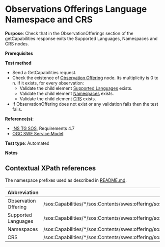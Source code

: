 # Observations Offerings Language Namespace and CRS

**Purpose**: Check that in the ObservationOfferings section of the getCapabilities response exits the Supported Languages, Namespaces and CRS nodes.

**Prerequisites**

**Test method**

* Send a GetCapabilities request.
* Check the existence of [Observation Offering](#observationOffering) node. Its multiplicity is 0 to n. If it exists, for every observation:
  * Validate the child element [Supported Languages](#supportedLanguages) exists.
  * Validate the child element [Namespaces](#namespaces) exists.
  * Validate the child element [CRS](#crs) exists.
* If ObservationOffering does not exist or any validation fails then the test fails.

**Reference(s)**:

* [INS TG SOS](http://inspire.ec.europa.eu/id/document/tg/download-sos/1.0), Requirements 4.7
* [OGC SWE Service Model](http://portal.opengeospatial.org/files/?artifact_id=38476)

**Test type**: Automated

**Notes**


## Contextual XPath references

The namespace prefixes used as described in [README.md](http://inspire.ec.europa.eu/id/ats/download-service/sos-tg-1.0/sos-pre-defined/README#namespaces).

| Abbreviation                                               |  XPath expression |
| ---------------------------------------------------------- | ------------------------------------------------------------------------- |
| Observation Offering <a name="observationOffering"></a> | /sos:Capabilities/*\/sos:Contents/swes:offering/sos:ObservationOffering |
| Supported Languages <a name="supportedLanguages"></a> | /sos:Capabilities/*\/sos:Contents/swes:offering/sos:ObservationOffering/swes:extensions/inspire_common:SupportedLanguages |
| Namespaces <a name="namespaces"></a> | /sos:Capabilities/*\/sos:Contents/swes:offering/sos:ObservationOffering/swes:extensions/inspire_dls:SpatialDataSetIdentifier/inspire_common:Namespace |
| CRS <a name="crs"></a> | /sos:Capabilities/*\/sos:Contents/swes:offering/sos:ObservationOffering/swes:extensions/inspire_dls:SupportedSupportedCRS |